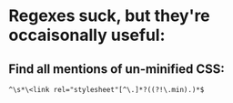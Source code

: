 # Regexes suck, but they're occaisonally useful:


## Find all mentions of un-minified CSS:
    ^\s*\<link rel="stylesheet"[^\.]*?((?!\.min).)*$